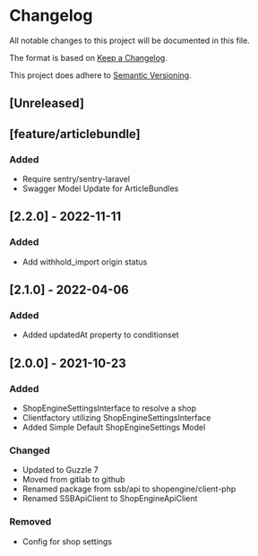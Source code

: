 # Changelog

All notable changes to this project will be documented in this file.

The format is based on [Keep a Changelog](https://keepachangelog.com/en/1.0.0/).

This project does adhere to [Semantic Versioning](https://semver.org/spec/v2.0.0.html).

## [Unreleased]

## [feature/articlebundle]
### Added
- Require sentry/sentry-laravel
- Swagger Model Update for ArticleBundles

## [2.2.0] - 2022-11-11
### Added
- Add withhold_import origin status

## [2.1.0] - 2022-04-06
### Added
- Added updatedAt property to conditionset

## [2.0.0] - 2021-10-23
### Added
- ShopEngineSettingsInterface to resolve a shop
- Clientfactory utilizing ShopEngineSettingsInterface
- Added Simple Default ShopEngineSettings Model
### Changed
- Updated to Guzzle 7
- Moved from gitlab to github
- Renamed package from ssb/api to shopengine/client-php
- Renamed SSBApiClient to ShopEngineApiClient
### Removed
- Config for shop settings
